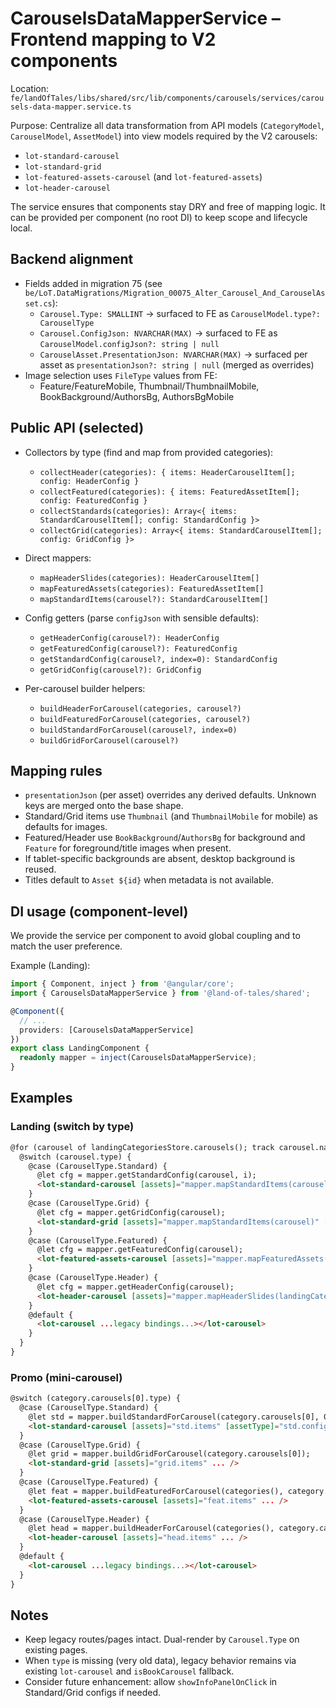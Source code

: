 # CarouselsDataMapperService – Frontend mapping to V2 components

Location: `fe/landOfTales/libs/shared/src/lib/components/carousels/services/carousels-data-mapper.service.ts`

Purpose: Centralize all data transformation from API models (`CategoryModel`, `CarouselModel`, `AssetModel`) into view models required by the V2 carousels:
- `lot-standard-carousel`
- `lot-standard-grid`
- `lot-featured-assets-carousel` (and `lot-featured-assets`)
- `lot-header-carousel`

The service ensures that components stay DRY and free of mapping logic. It can be provided per component (no root DI) to keep scope and lifecycle local.

## Backend alignment
- Fields added in migration 75 (see `be/LoT.DataMigrations/Migration_00075_Alter_Carousel_And_CarouselAsset.cs`):
  - `Carousel.Type: SMALLINT` → surfaced to FE as `CarouselModel.type?: CarouselType`
  - `Carousel.ConfigJson: NVARCHAR(MAX)` → surfaced to FE as `CarouselModel.configJson?: string | null`
  - `CarouselAsset.PresentationJson: NVARCHAR(MAX)` → surfaced per asset as `presentationJson?: string | null` (merged as overrides)
- Image selection uses `FileType` values from FE:
  - Feature/FeatureMobile, Thumbnail/ThumbnailMobile, BookBackground/AuthorsBg, AuthorsBgMobile

## Public API (selected)
- Collectors by type (find and map from provided categories):
  - `collectHeader(categories): { items: HeaderCarouselItem[]; config: HeaderConfig }`
  - `collectFeatured(categories): { items: FeaturedAssetItem[]; config: FeaturedConfig }`
  - `collectStandards(categories): Array<{ items: StandardCarouselItem[]; config: StandardConfig }>`
  - `collectGrid(categories): Array<{ items: StandardCarouselItem[]; config: GridConfig }>`

- Direct mappers:
  - `mapHeaderSlides(categories): HeaderCarouselItem[]`
  - `mapFeaturedAssets(categories): FeaturedAssetItem[]`
  - `mapStandardItems(carousel?): StandardCarouselItem[]`

- Config getters (parse `configJson` with sensible defaults):
  - `getHeaderConfig(carousel?): HeaderConfig`
  - `getFeaturedConfig(carousel?): FeaturedConfig`
  - `getStandardConfig(carousel?, index=0): StandardConfig`
  - `getGridConfig(carousel?): GridConfig`

- Per-carousel builder helpers:
  - `buildHeaderForCarousel(categories, carousel?)`
  - `buildFeaturedForCarousel(categories, carousel?)`
  - `buildStandardForCarousel(carousel?, index=0)`
  - `buildGridForCarousel(carousel?)`

## Mapping rules
- `presentationJson` (per asset) overrides any derived defaults. Unknown keys are merged onto the base shape.
- Standard/Grid items use `Thumbnail` (and `ThumbnailMobile` for mobile) as defaults for images.
- Featured/Header use `BookBackground`/`AuthorsBg` for background and `Feature` for foreground/title images when present.
- If tablet-specific backgrounds are absent, desktop background is reused.
- Titles default to `Asset ${id}` when metadata is not available.

## DI usage (component-level)
We provide the service per component to avoid global coupling and to match the user preference.

Example (Landing):
```ts
import { Component, inject } from '@angular/core';
import { CarouselsDataMapperService } from '@land-of-tales/shared';

@Component({
  // ...
  providers: [CarouselsDataMapperService]
})
export class LandingComponent {
  readonly mapper = inject(CarouselsDataMapperService);
}
```

## Examples

### Landing (switch by type)
```html
@for (carousel of landingCategoriesStore.carousels(); track carousel.name; let i = $index) {
  @switch (carousel.type) {
    @case (CarouselType.Standard) {
      @let cfg = mapper.getStandardConfig(carousel, i);
      <lot-standard-carousel [assets]="mapper.mapStandardItems(carousel)" [assetType]="cfg.assetType" [autoPlay]="cfg.autoPlay" [autoPlaySpeed]="cfg.autoPlaySpeed" [speed]="cfg.speed" [loop]="cfg.loop" [componentTitle]="cfg.componentTitle" [componentTitleVisible]="cfg.componentTitleVisible" [componentTitleColor]="cfg.componentTitleColor" [backgroundColorOrImage]="cfg.backgroundColorOrImage" [slidesPerViewDesktop]="cfg.slidesPerViewDesktop" [slidesPerViewTablet]="cfg.slidesPerViewTablet" [slidesPerViewMobile]="cfg.slidesPerViewMobile" [buttonLabel]="cfg.buttonLabel" />
    }
    @case (CarouselType.Grid) {
      @let cfg = mapper.getGridConfig(carousel);
      <lot-standard-grid [assets]="mapper.mapStandardItems(carousel)" [componentTitle]="cfg.componentTitle" [componentTitleVisible]="cfg.componentTitleVisible" [componentTitleColor]="cfg.componentTitleColor" [backgroundColorOrImage]="cfg.backgroundColorOrImage" [buttonLabel]="cfg.buttonLabel" />
    }
    @case (CarouselType.Featured) {
      @let cfg = mapper.getFeaturedConfig(carousel);
      <lot-featured-assets-carousel [assets]="mapper.mapFeaturedAssets(landingCategoriesStore.categories())" [autoPlay]="cfg.autoPlay" [autoPlaySpeed]="cfg.autoPlaySpeed" [speed]="cfg.speed" [loop]="cfg.loop" />
    }
    @case (CarouselType.Header) {
      @let cfg = mapper.getHeaderConfig(carousel);
      <lot-header-carousel [assets]="mapper.mapHeaderSlides(landingCategoriesStore.categories())" [autoplay]="cfg.autoplay" [autoplaySpeed]="cfg.autoplaySpeed" [arrows]="cfg.arrows" [fade]="cfg.fade" [infinite]="cfg.infinite" />
    }
    @default {
      <lot-carousel ...legacy bindings...></lot-carousel>
    }
  }
}
```

### Promo (mini-carousel)
```html
@switch (category.carousels[0].type) {
  @case (CarouselType.Standard) {
    @let std = mapper.buildStandardForCarousel(category.carousels[0], 0);
    <lot-standard-carousel [assets]="std.items" [assetType]="std.config.assetType" ... />
  }
  @case (CarouselType.Grid) {
    @let grid = mapper.buildGridForCarousel(category.carousels[0]);
    <lot-standard-grid [assets]="grid.items" ... />
  }
  @case (CarouselType.Featured) {
    @let feat = mapper.buildFeaturedForCarousel(categories(), category.carousels[0]);
    <lot-featured-assets-carousel [assets]="feat.items" ... />
  }
  @case (CarouselType.Header) {
    @let head = mapper.buildHeaderForCarousel(categories(), category.carousels[0]);
    <lot-header-carousel [assets]="head.items" ... />
  }
  @default {
    <lot-carousel ...legacy bindings...></lot-carousel>
  }
}
```

## Notes
- Keep legacy routes/pages intact. Dual-render by `Carousel.Type` on existing pages.
- When `type` is missing (very old data), legacy behavior remains via existing `lot-carousel` and `isBookCarousel` fallback.
- Consider future enhancement: allow `showInfoPanelOnClick` in Standard/Grid configs if needed.
